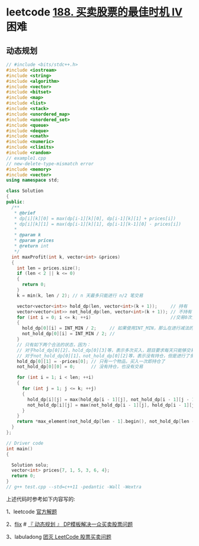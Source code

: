 # leetcode [188. 买卖股票的最佳时机 IV](https://leetcode.cn/problems/best-time-to-buy-and-sell-stock-iv/) 困难



## 动态规划

```c++
// #include <bits/stdc++.h>
#include <iostream>
#include <string>
#include <algorithm>
#include <vector>
#include <bitset>
#include <map>
#include <list>
#include <stack>
#include <unordered_map>
#include <unordered_set>
#include <queue>
#include <deque>
#include <cmath>
#include <numeric>
#include <climits>
#include <random>
// example1.cpp
// new-delete-type-mismatch error
#include <memory>
#include <vector>
using namespace std;

class Solution
{
public:
  /**
   * @brief
   * dp[i][k][0] = max(dp[i-1][k][0], dp[i-1][k][1] + prices[i])
   * dp[i][k][1] = max(dp[i-1][k][1], dp[i-1][k-1][0] - prices[i])
   *
   * @param k
   * @param prices
   * @return int
   */
  int maxProfit(int k, vector<int> &prices)
  {
    int len = prices.size();
    if (len < 2 || k <= 0)
    {
      return 0;
    }
    k = min(k, len / 2); // n 天最多只能进行 n/2 笔交易

    vector<vector<int>> hold_dp(len, vector<int>(k + 1));     // 持有
    vector<vector<int>> not_hold_dp(len, vector<int>(k + 1)); // 不持有
    for (int i = 0; i <= k; ++i)                              //交易0次，不可能有持仓，所以初始化为无效值
    {
      hold_dp[0][i] = INT_MIN / 2;     // 如果使用INT_MIN，那么在进行减法的时候，是会underflow的
      not_hold_dp[0][i] = INT_MIN / 2; //
    }
    // 只有如下两个合法的状态，因为：
    // 对于hold_dp[0][2]、hold_dp[0][3]等，表示多次买入，题目要求每天只能够交易一次
    // 对于not_hold_dp[0][1]、not_hold_dp[0][2]等，表示没有持仓，但是进行了多次的交易，显然这是不合法的
    hold_dp[0][1] = -prices[0]; // 只有一个物品，买入一次即持仓了
    not_hold_dp[0][0] = 0;      // 没有持仓，也没有交易

    for (int i = 1; i < len; ++i)
    {
      for (int j = 1; j <= k; ++j)
      {
        hold_dp[i][j] = max(hold_dp[i - 1][j], not_hold_dp[i - 1][j - 1] - prices[i]);
        not_hold_dp[i][j] = max(not_hold_dp[i - 1][j], hold_dp[i - 1][j] + prices[i]);
      }
    }
    return *max_element(not_hold_dp[len - 1].begin(), not_hold_dp[len - 1].end());
  }
};

// Driver code
int main()
{

  Solution solu;
  vector<int> prices{7, 1, 5, 3, 6, 4};
  return 0;
}
// g++ test.cpp --std=c++11 -pedantic -Wall -Wextra

```



上述代码时参考如下内容写的:

1、leetcode [官方解题](https://leetcode.cn/problems/best-time-to-buy-and-sell-stock-iv/solution/mai-mai-gu-piao-de-zui-jia-shi-ji-iv-by-8xtkp/)

2、[flix](https://leetcode.cn/u/flix/) # [『 动态规划 』 DP模板解决一众买卖股票问题](https://leetcode.cn/problems/best-time-to-buy-and-sell-stock-iv/solution/by-flix-us00/)

3、labuladong [团灭 LeetCode 股票买卖问题](https://mp.weixin.qq.com/s/lQEj_K1lUY83QtIzqTikGA) 


